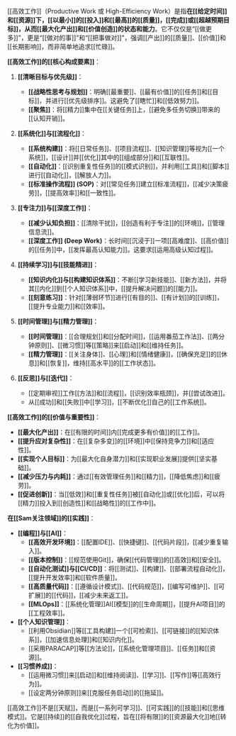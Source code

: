 [[高效工作]]（Productive Work 或 High-Efficiency Work）是指**在[[给定时间]]和[[资源]]下，[[以最小]]的[[投入]]和[[最高]]的[[质量]]，[[完成]]或[[超越预期目标]]，从而[[最大化产出]]和[[价值创造]]的状态和能力**。它不仅仅是“[[做更多]]”，更是“[[做对的事]]”和“[[把事做对]]”，强调[[产出]]的[[质量]]、[[价值]]和[[长期影响]]，而非简单地追求[[忙碌]]。

**[[高效工作]]的[[核心构成要素]]**：

1.  **[[清晰目标与优先级]]**：
    *   **[[战略性思考与规划]]**：明确[[最重要]]、[[最有价值]]的[[任务]]和[[目标]]，并进行[[优先级排序]]。这避免了[[瞎忙]]和[[低效努力]]。
    *   **[[聚焦]]**：将[[精力]]集中在[[关键任务]]上，[[避免多任务切换]]带来的[[认知开销]]。

2.  **[[系统化]]与[[流程化]]**：
    *   **[[系统构建]]**：将[[日常任务]]、[[项目流程]]、[[知识管理]]等视为[[一个系统]]，[[设计]]并[[优化]]其中的[[组成部分]]和[[互联性]]。
    *   **[[自动化]]**：[[识别重复性任务]]的[[模式识别]]，并利用[[工具]]和[[脚本]]进行[[自动化]]，[[解放人力]]。
    *   **[[标准操作流程]] (SOP)**：对[[常见任务]]建立[[标准流程]]，[[减少决策疲劳]]，[[提高效率]]和[[一致性]]。

3.  **[[专注力]]与[[深度工作]]**：
    *   **[[减少认知负担]]**：[[清除干扰]]，[[创造有利于专注]]的[[环境]]，[[管理信息流]]。
    *   **[[深度工作]] (Deep Work)**：长时间[[沉浸于]]一项[[高难度]]、[[高价值]]的[[任务]]中，[[发挥最高认知能力]]。这要求[[运用高级认知过程]]。

4.  **[[持续学习]]与[[技能精进]]**：
    *   **[[知识内化]]与[[构建知识体系]]**：不断[[学习新技能]]、[[新方法]]，并将其[[内化]]到[[个人知识体系]]中，[[提升解决问题]]的[[能力]]。
    *   **[[刻意练习]]**：针对[[薄弱环节]]进行[[有目的]]、[[有计划]]的[[训练]]，[[提升专业能力]]和[[效率]]。

5.  **[[时间管理]]与[[精力管理]]**：
    *   **[[时间管理]]**：[[合理规划]]和[[分配时间]]，[[运用番茄工作法]]、[[两分钟原则]]、[[微习惯]]等[[策略]]来[[启动]]和[[维持任务]]。
    *   **[[精力管理]]**：[[关注身体]]、[[心理]]和[[情绪健康]]，[[确保充足]]的[[休息]]和[[恢复]]，维持[[高水平]]的[[工作状态]]。

6.  **[[反思]]与[[迭代]]**：
    *   [[定期审视]]工作[[方法]]和[[流程]]，[[识别效率瓶颈]]，并[[尝试改进]]。
    *   从[[成功]]和[[失败]]中[[学习]]，[[不断优化]]自己的[[工作系统]]。

**[[高效工作]]的[[价值与重要性]]**：

*   **[[最大化产出]]**：在[[有限的时间]]内[[完成更多有价值]]的[[工作]]。
*   **[[提升应对复杂性]]**：在[[复杂多变]]的[[环境]]中[[保持竞争力]]和[[适应性]]。
*   **[[实现个人目标]]**：为[[最大化自身潜力]]和[[实现职业发展]]提供[[坚实基础]]。
*   **[[减少压力与内耗]]**：通过[[有效管理任务]]和[[精力]]，[[降低焦虑]]和[[疲劳]]。
*   **[[促进创新]]**：当[[低效]]和[[重复性任务]]被[[自动化]]或[[优化]]后，可以将[[精力]]投入到[[创造性]]和[[战略性]]的[[工作中]]。

**在[[Sam关注领域]]的[[实践]]**：

*   **[[编程]]与[[AI]]**：
    *   **[[高效开发环境]]**：[[配置IDE]]、[[快捷键]]、[[代码片段]]，[[减少重复输入]]。
    *   **[[版本控制]]**：[[规范使用Git]]，确保[[代码管理]]的[[高效]]和[[安全]]。
    *   **[[自动化测试]]与[[CI/CD]]**：将[[测试]]、[[构建]]、[[部署流程自动化]]，[[提升开发效率]]和[[软件质量]]。
    *   **[[高质量代码]]**：[[遵循设计模式]]、[[代码规范]]，[[编写可维护]]、[[可扩展]]的[[代码]]，[[减少未来返工]]。
    *   **[[MLOps]]**：[[系统化管理]]AI[[模型]]的[[生命周期]]，[[提升AI项目]]的[[工程效率]]。
*   **[[个人知识管理]]**：
    *   [[利用Obsidian]]等[[工具构建]]一个[[可检索]]、[[可链接]]的[[知识体系]]，[[加速信息处理]]和[[知识内化]]。
    *   [[采用PARACAP]]等[[方法论]]，[[系统化管理项目]]、[[任务]]和[[资源]]。
*   **[[习惯养成]]**：
    *   [[运用微习惯]]来[[启动]]和[[维持阅读]]、[[学习]]、[[写作]]等[[高效行为]]。
    *   [[设定两分钟原则]]来[[克服任务启动]]的[[拖延]]。

[[高效工作]]不是[[天赋]]，而是[[一系列可学习]]、[[可实践]]的[[技能]]和[[思维模式]]。它是[[持续]]的[[自我优化]]过程，旨在[[将有限]]的[[资源最大化]]地[[转化为价值]]。